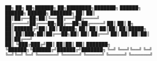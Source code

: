 ██╗    ██╗    ██╗██████╗ ██╗████████╗███████╗     ██████╗ ██████╗ ██████╗ ███████╗
██║    ██║    ██║██╔══██╗██║╚══██╔══╝██╔════╝    ██╔════╝██╔═══██╗██╔══██╗██╔════╝
██║    ██║ █╗ ██║██████╔╝██║   ██║   █████╗      ██║     ██║   ██║██║  ██║█████╗  
██║    ██║███╗██║██╔══██╗██║   ██║   ██╔══╝      ██║     ██║   ██║██║  ██║██╔══╝  
██║    ╚███╔███╔╝██║  ██║██║   ██║   ███████╗    ╚██████╗╚██████╔╝██████╔╝███████╗
╚═╝     ╚══╝╚══╝ ╚═╝  ╚═╝╚═╝   ╚═╝   ╚══════╝     ╚═════╝ ╚═════╝ ╚═════╝ ╚══════╝
